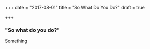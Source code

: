 +++
date = "2017-08-01"
title = "So What Do You Do?"
draft = true

+++

<h3>"So what do you do?"</h3>
Something
